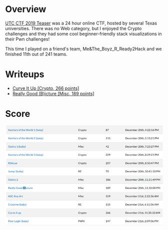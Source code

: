 # Overview

[UTC CTF 2019 Teaser](https://ctftime.org/event/948) was a 24 hour online CTF, hosted by several Texas universities. There was no Web category, but I enjoyed the Crypto challenges and they had some cool beginner-friendly stack visualizations in their Pwn challenges!

This time I played on a friend's team, Me&The_Boyz_R_Ready2Hack and we finished 11th out of 241 teams.

# Writeups

- [Curve It Up [Crypto, 266 points]](crypto/curve_it_up/README.md)
- [Really Good (B)icture [Misc, 189 points]](misc/really_good_bicture/README.md)

# Score

![Solved challenges](images/scores.png)